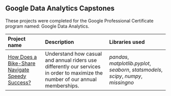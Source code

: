 ## Google Data Analytics Capstones

These projects were completed for the Google Professional Certificate program named: Google Data Analytics.

| Project name | Description | Libraries used | 
| :---------------------- | :---------------------- | :---------------------- |
| [How Does a Bike-Share Navigate Speedy Success?](https://github.com/MicSeit/data_projects/tree/main/google_data_analytics/bike_share) | Understand how casual and annual riders use differently our services in order to maximize the number of our annual memberships. | *pandas*, *matplotlib.pyplot*, *seaborn*, *statsmodels*, *scipy*, *numpy*, *missingno* |

